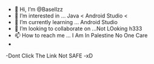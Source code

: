 - 👋 Hi, I’m @BaselIzz
- 👀 I’m interested in ... Java < Android Studio < 
- 🌱 I’m currently learning ... Android Studio
- 💞️ I’m looking to collaborate on ...Not LOoking h333
- 📫 How to reach me ... I Am In Palestine No One Care
- 
-Dont Click The Link  Not SAFE
-xD 

<!---
BaselIzz/BaselIzz is a ✨ special ✨ repository because its `README.md` (this file) appears on your GitHub profile.
You can click the Preview link to take a look at your changes. Dont Click Not SAFE 
XD 
--->
